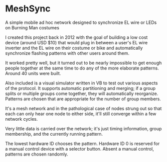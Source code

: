 # MeshSync
A simple mobile ad hoc network designed to synchronize EL wire or LEDs on Burning Man costumes

I created this project back in 2012 with the goal of building a low cost device (around USD $10) that would plug in between a user's EL wire inverter and the EL wire on their costume or bike and automatically synchronize flashing patterns with other users around them.

It worked pretty well, but it turned out to be nearly impossible to get enough people together at the same time to do any of the more elaborate patterns.  Around 40 units were built.

Also included is a visual simulator written in VB to test out various aspects of the protocol.  It supports automatic partitioning and merging; if a group splits or multiple groups come together, they will automatically reorganize.  Patterns are chosen that are appropriate for the number of group members.

It's a mesh network and in the pathological case of nodes strung out so that each can only hear one node to either side, it'll still converge within a few network cycles.

Very little data is carried over the network; it's just timing information, group membership, and the currently running pattern.

The lowest hardware ID chooses the pattern.  Hardware ID 0 is reserved for a manual control device with a selector button.  Absent a manual control, patterns are chosen randomly.